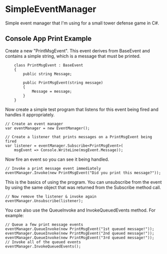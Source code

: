# SimpleEventManager
Simple event manager that I'm using for a small tower defense game in C#.

## Console App Print Example

Create a new "PrintMsgEvent". This event derives from BaseEvent and contains a simple string, which is a message that must be printed.

```
    class PrintMsgEvent : BaseEvent
    {
        public string Message;

        public PrintMsgEvent(string message)
        {
            Message = message;
        }
    }
```

Now create a simple test program that listens for this event being fired and handles it appropriately.

```
// Create an event manager
var eventManager = new EventManager();

// Create a listener that prints messages on a PrintMsgEvent being fired
var listener = eventManager.Subscribe<PrintMsgEvent>(
    msgEvent => Console.WriteLine(msgEvent.Message));
```

Now fire an event so you can see it being handled.

```
// Invoke a print message event immediately
eventManager.Invoke(new PrintMsgEvent("Did you print this message?"));
```

This is the basics of using the program. You can unsubscribe from the event by using the same object that was returned from the Subscribe method call.

```
// Now remove the listener & invoke again
eventManager.Unsubscribe(listener);
```

You can also use the QueueInvoke and InvokeQueuedEvents method. For example:

```
// Queue a few print message events
eventManager.QueueInvoke(new PrintMsgEvent("1st queued message!"));
eventManager.QueueInvoke(new PrintMsgEvent("2nd queued message!"));
eventManager.QueueInvoke(new PrintMsgEvent("3rd queued message!"));
// Invoke all of the queued events
eventManager.InvokeQueuedEvents();
```

